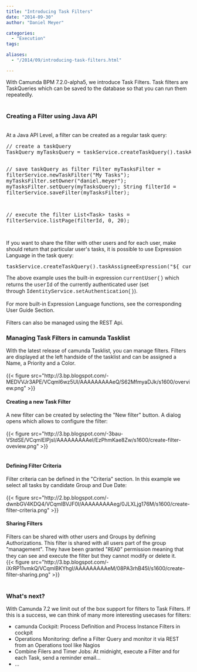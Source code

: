 ```yaml
---
title: "Introducing Task Filters"
date: "2014-09-30"
author: "Daniel Meyer"

categories:
  - "Execution"
tags: 

aliases:
  - "/2014/09/introducing-task-filters.html"

---
```


<div>
With Camunda BPM 7.2.0-alpha5, we introduce Task Filters. Task filters are TaskQueries which can be saved to the database so that you can run them repeatedly.<br />
<br />
<a name='more'></a><h3>
Creating a Filter using Java API</h3>
<br />
At a Java API Level, a filter can be created as a regular task query:
<br />
<pre class="prettyprint">// create a taskQuery
TaskQuery myTasksQuery = taskService.createTaskQuery().taskAssignee("daniel.meyer").active();

// save taskQuery as filter
Filter myTasksFilter = filterService.newTaskFilter("My Tasks");
myTasksFilter.setOwner("daniel.meyer");
myTasksFilter.setQuery(myTasksQuery);
String filterId = filterService.saveFilter(myTasksFilter);
 
// execute the filter
List&lt;Task&gt; tasks = filterService.listPage(filterId, 0, 20);

</pre>
If you want to share the filter with other users and for each user, make should return that particular user's tasks, it is possible to use Expression Language in the task query:
<br />
<pre class="prettyprint">taskService.createTaskQuery().taskAssigneeExpression("${ currentUser() }").active();
</pre>
The above example uses the built-in expression <span style="font-family: Courier New, Courier, monospace;">currentUser()</span><span style="font-family: inherit;"> which returns the </span><span style="font-family: Courier New, Courier, monospace;">userId</span><span style="font-family: inherit;"> of the currently authenticated user (set through&nbsp;</span><span style="font-family: Courier New, Courier, monospace;">IdentityService.setAuthentication()</span><span style="font-family: inherit;">).</span><br />
<span style="font-family: inherit;"><br /></span>
For more built-in Expression Language functions, see the corresponding User Guide Section.<br />
<br />
Filters can also be managed using the REST Api.<br />
<h3>
Managing Task Filters in camunda Tasklist</h3>
With the latest release of camunda Tasklist, you can manage filters. Filters are displayed at the left handside of the tasklist and can be assigned a Name, a Priority and a Color.<br />
<div class="separator" style="clear: both; text-align: center;">
</div>
<br />
{{< figure src="http://3.bp.blogspot.com/-MEDVVJr3APE/VCqml6wz5UI/AAAAAAAAAeQ/S62MfmyaDJk/s1600/overview.png" >}}
<h4>
Creating a new Task Filter</h4>
<div>
A new filter can be created by selecting the "New filter" button. A dialog opens which allows to configure the filter:</div>
<div>
<br /></div>
{{< figure src="http://3.bp.blogspot.com/-3bau-VStdSE/VCqmlElPjsI/AAAAAAAAAeI/EzPhmKae8Zw/s1600/create-filter-oveview.png" >}}
<div>
<br /></div>
<h4>
Defining Filter Criteria</h4>
<div>
Filter criteria can be defined in the "Criteria" section. In this example we select all tasks by candidate Group and Due Date:</div>
<div>
<br /></div>
{{< figure src="http://2.bp.blogspot.com/-dwnbGV4KDQ4/VCqmlBVJF0I/AAAAAAAAAeg/0JLXLjg176M/s1600/create-filter-criteria.png" >}}
<h4>
Sharing Filters</h4>
<div>
Filters can be shared with other users and Groups by defining Authorizations. This filter is shared with all users part of the group "management". They have been granted "<span style="font-family: Courier New, Courier, monospace;">READ</span>" permission meaning that they can see and execute the filter but they cannot modify or delete it.</div>
{{< figure src="http://3.bp.blogspot.com/-iXrRP11vmkQ/VCqmlBKYhgI/AAAAAAAAAeM/08PA3rhB45I/s1600/create-filter-sharing.png" >}}
<div>
<br /></div>
<h3>
What's next?</h3>
<div>
With Camunda 7.2 we limit out of the box support for filters to Task Filters. If this is a success, we can think of many more interesting usecases for filters:</div>
<div>
<ul>
<li>camunda Cockpit: Process Definition and Process Instance Filters in cockpit</li>
<li>Operations Monitoring: define a Filter Query and monitor it via REST from an Operations tool like Nagios</li>
<li>Combine Filers and Timer Jobs: At midnight, execute a Filter and for each Task, send a reminder email...</li>
<li>...</li>
</ul>
</div>
<div>
<br /></div>
<div>
<br /></div>

</div>